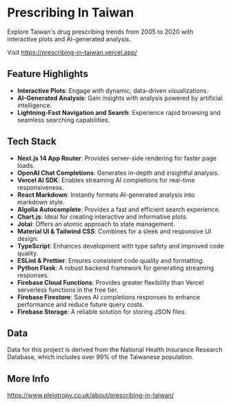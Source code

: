 # Prescribing In Taiwan

Explore Taiwan's drug prescribing trends from 2005 to 2020 with interactive plots and AI-generated analysis.

Visit <https://prescribing-in-taiwan.vercel.app/>

## Feature Highlights

- **Interactive Plots**: Engage with dynamic, data-driven visualizations.
- **AI-Generated Analysis**: Gain insights with analysis powered by artificial intelligence.
- **Lightning-Fast Navigation and Search**: Experience rapid browsing and seamless searching capabilities.

## Tech Stack

- **Next.js 14 App Router**: Provides server-side rendering for faster page loads.
- **OpenAI Chat Completions**: Generates in-depth and insightful analysis.
- **Vercel AI SDK**: Enables streaming AI completions for real-time responsiveness.
- **React Markdown**: Instantly formats AI-generated analysis into markdown style.
- **Algolia Autocomplete**: Provides a fast and efficient search experience.
- **Chart.js**: Ideal for creating interactive and informative plots.
- **Jotai**: Offers an atomic approach to state management.
- **Material UI & Tailwind CSS**: Combines for a sleek and responsive UI design.
- **TypeScript**: Enhances development with type safety and improved code quality.
- **ESLint & Prettier**: Ensures consistent code quality and formatting.
- **Python Flask**: A robust backend framework for generating streaming responses.
- **Firebase Cloud Functions**: Provides greater flexibility than Vercel serverless functions in the free tier.
- **Firebase Firestore**: Saves AI completions responses to enhance performance and reduce future query costs.
- **Firebase Storage**: A reliable solution for storing JSON files.

## Data

Data for this project is derived from the National Health Insurance Research Database, which includes over 99% of the Taiwanese population.

## More Info

<https://www.pleiotropy.co.uk/about/prescribing-in-taiwan/>
